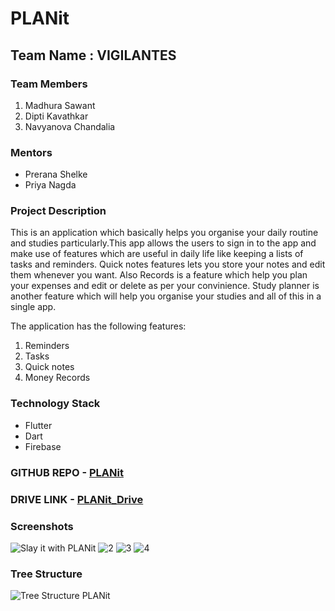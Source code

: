 # PLANit

## **Team Name : VIGILANTES**

### **Team Members**

1. Madhura Sawant
2. Dipti Kavathkar
3. Navyanova Chandalia

### **Mentors**

- Prerana Shelke
- Priya Nagda

### **Project Description**

This is an application which basically helps you organise your daily routine and studies particularly.This app allows the users to sign in to the app and make use of features which are useful in daily life like keeping a lists of tasks and reminders. Quick notes features lets you store your notes and edit them whenever you want. Also Records is a feature which help you plan your expenses and edit or delete as per your convinience.
Study planner is another feature which will help you organise your studies and all of this in a single app.

The application has the following features:
1. Reminders
2. Tasks
3. Quick notes
4. Money Records

### **Technology Stack**
- Flutter
- Dart
- Firebase

### **GITHUB REPO** - [PLANit](https://github.com/Madhura-saw/PLANit)
### **DRIVE LINK** - [PLANit_Drive](https://drive.google.com/drive/u/0/folders/1MbgwVa9YpQw-VO38hTs-j07FLkWWYQXA)


### **Screenshots**
![Slay it with PLANit](https://user-images.githubusercontent.com/85047752/150380478-1f65014d-ff1d-436a-8bf1-b77571473efd.png)
![2](https://user-images.githubusercontent.com/85047752/150369227-af71f781-bfbd-4c87-9a9a-65d43bf62696.png)
![3](https://user-images.githubusercontent.com/85047752/150369235-16d7e1ba-2b7a-4152-9ca2-13746f6509ac.png)
![4](https://user-images.githubusercontent.com/85047752/150369247-821f96b4-eeca-4031-83fd-0c728eaf20a9.png)

### **Tree Structure**
![Tree Structure PLANit](https://user-images.githubusercontent.com/85047752/150378221-b679a9f2-9861-4f28-8f4d-ad1927e6929f.jpeg)




